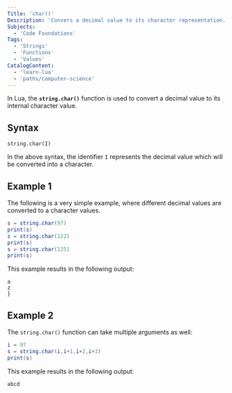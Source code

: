 ```yaml
---
Title: 'char()'
Description: 'Convers a decimal value to its character representation.'
Subjects:
  - 'Code Foundations'
Tags:
  - 'Strings'
  - 'Functions'
  - 'Values'
CatalogContent:
  - 'learn-lua'
  - 'paths/computer-science'
---
```


In Lua, the **`string.char()`** function is used to convert a decimal value to its internal character value.

## Syntax

```pseudo
string.char(I)
```
In the above syntax, the identifier `I` represents the decimal value which will be converted into a character.

## Example 1

The following is a very simple example, where different decimal values are converted to a character values.

```lua
s = string.char(97)
print(s)
s = string.char(122)
print(s)
s = string.char(125)
print(s)
```

This example results in the following output:

```shell
a
z
}
```

## Example 2

The `string.char()` function can take multiple arguments as well:

```lua
i = 97
s = string.char(i,i+1,i+2,i+3)
print(s)
```

This example results in the following output:

```shell
abcd
```
